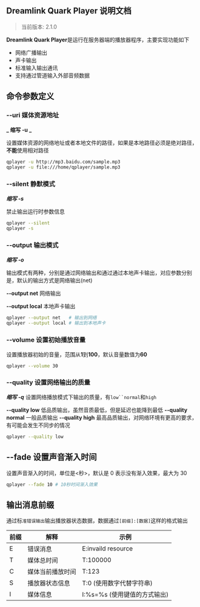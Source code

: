 ## Dreamlink Quark Player 说明文档

> 当前版本: 2.1.0

**Dreamlink Quark Player**是运行在服务器端的播放器程序，主要实现功能如下

- 网络广播输出
- 声卡输出
- 标准输入输出通讯
- 支持通过管道输入外部音频数据

## 命令参数定义

### --uri 媒体资源地址

**_ 缩写 -u _**

设置媒体资源的网络地址或者本地文件的路径，如果是本地路径必须是绝对路径，**不能**使用相对路径

```bash
qplayer -u http://mp3.baidu.com/sample.mp3
qplayer -u file:///home/qplayer/sample.mp3
```

### --silent 静默模式

**_缩写 -s_**

禁止输出运行时参数信息

```bash
qplayer --silent
qplayer -s
```

### --output 输出模式

**_缩写 -o_**

输出模式有两种，分别是通过网络输出和通过通过本地声卡输出，对应参数分别是，默认的输出方式是网络输出(net)

**--output net** 网络输出

**--output local** 本地声卡输出

```bash
qplayer --output net   # 输出到网络
qplayer --output local # 输出到本地声卡
```

### --volume 设置初始播放音量

设置播放器初始的音量，范围从**1**到**100**，默认音量数值为**60**

```bash
qplayer --volume 30
```

### --quality 设置网络输出的质量

**_缩写 -q_**
设置网络播放模式下输出的质量，有` low``normal `和`high`

**--quality low** 低品质输出，虽然音质最低，但是延迟也能降到最低
**--quality normal** 一般品质输出
**--quality high** 最高品质输出，对网络环境有更高的要求，有可能会发生不同步的情况

```bash
qplayer --quality low
```

## --fade 设置声音渐入时间

设置声音渐入的时间，单位是<秒>，默认是 0 表示没有渐入效果，最大为 30

```bash
qplayer --fade 10 # 10秒时间渐入效果
```

## 输出消息前缀

通过标`准错误输出`输出播放器状态数据，数据通过`[前缀]:[数据]`这样的格式输出

| 前缀 | 解释             | 示例                         |
| ---- | ---------------- | ---------------------------- |
| E    | 错误消息         | E:invaild resource           |
| T    | 媒体总时间       | T:100000                     |
| C    | 媒体当前播放时间 | T:123                        |
| S    | 播放器状态信息   | T:0 (使用数字代替字符串)     |
| I    | 媒体信息         | I:%s=%s (使用键值的方式输出) |
